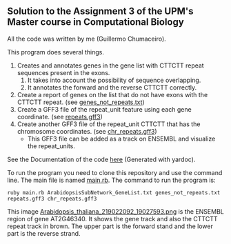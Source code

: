 ## Solution to the Assignment 3 of the UPM's Master course in Computational Biology

All the code was written by me (Guillermo Chumaceiro).

This program does several things.

1. Creates and annotates genes in the gene list with CTTCTT repeat sequences present in the exons.
    1. It takes into account the possibility of sequence overlapping.
    2. It annotates the forward and the reverse CTTCTT correctly.
2. Create a report of genes on the list that do not have exons with the CTTCTT repeat. (see [genes_not_repeats.txt](./genes_not_repeats.txt))
3. Create a GFF3 file of the repeat_unit feature using each gene coordinate. (see [repeats.gff3](./repeats.gff3))
4. Create another GFF3 file of the repeat_unit CTTCTT that has the chromosome coordinates. (see [chr_repeats.gff3](./chr_repeats.gff3))
    - This GFF3 file can be added as a track on ENSEMBL and visualize the repeat_units.

See the Documentation of the code [here](./doc/) (Generated with yardoc).

To run the program you need to clone this repository and use the command line. The main file is named [main.rb](./main.rb). The command to run the program is: 
```
ruby main.rb ArabidopsisSubNetwork_GeneList.txt genes_not_repeats.txt repeats.gff3 chr_repeats.gff3
```

This image [Arabidopsis_thaliana_219022092_19027593.png](./Arabidopsis_thaliana_219022092_19027593.png) is the ENSEMBL region of gene AT2G46340.
It shows the gene track and also the CTTCTT repeat track in brown. The upper part is the forward stand and the lower part is the reverse strand.
